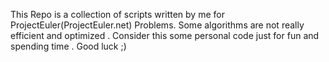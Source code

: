 This Repo is a collection of scripts written by me for ProjectEuler(ProjectEuler.net) Problems.
Some algorithms are not really efficient and optimized . Consider this some personal code just for fun and spending time .
Good luck ;)